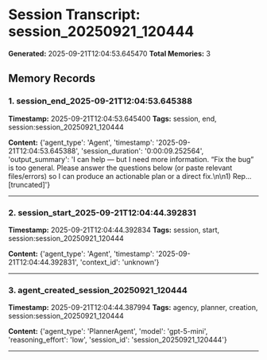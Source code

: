 # Session Transcript: session_20250921_120444

**Generated:** 2025-09-21T12:04:53.645470
**Total Memories:** 3

## Memory Records

### 1. session_end_2025-09-21T12:04:53.645388

**Timestamp:** 2025-09-21T12:04:53.645400
**Tags:** session, end, session:session_20250921_120444

**Content:** {'agent_type': 'Agent', 'timestamp': '2025-09-21T12:04:53.645388', 'session_duration': '0:00:09.252564', 'output_summary': 'I can help — but I need more information. “Fix the bug” is too general. Please answer the questions below (or paste relevant files/errors) so I can produce an actionable plan or a direct fix.\n\n1) Rep...[truncated]'}

---

### 2. session_start_2025-09-21T12:04:44.392831

**Timestamp:** 2025-09-21T12:04:44.392834
**Tags:** session, start, session:session_20250921_120444

**Content:** {'agent_type': 'Agent', 'timestamp': '2025-09-21T12:04:44.392831', 'context_id': 'unknown'}

---

### 3. agent_created_session_20250921_120444

**Timestamp:** 2025-09-21T12:04:44.387994
**Tags:** agency, planner, creation, session:session_20250921_120444

**Content:** {'agent_type': 'PlannerAgent', 'model': 'gpt-5-mini', 'reasoning_effort': 'low', 'session_id': 'session_20250921_120444'}

---

